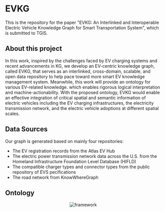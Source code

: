 # EVKG
This is the repository for the paper "EVKG: An Interlinked and Interoperable Electric Vehicle Knowledge Graph for Smart Transportation System", which is submitted to TGIS.
## About this project
In this work, inspired by the challenges faced by EV charging systems and recent advancements in KG, we develop an EV-centric knowledge graph, called EVKG, that serves as an interlinked, cross-domain, scalable, and open data repository to help pace toward more smart EV knowledge management system. Meanwhile, this work will provide an ontology for various EV-related knowledge. which enables rigorous logical interpretation and machine-actionability. With the proposed ontology, EVKG would enable an effective integration of critical spatial and semantic information of electric vehicles including the EV charging infrastructures, the electricity transmission network,
and the electric vehicle adoptions at different spatial scales.
## Data Sources 
Our graph is generated based on mainly four repositories: 
* The EV registration records from the Atlas EV Hub
* The electric power transmission network data across the U.S. from the Homeland Infrastructure Foundation Level Database (HIFLD)
* The compatible charger types and connector types from the public repository of EVS pecifications
* The road network from KnowWhereGraph
## Ontology
<p align="center">
    <img src="" alt="framework" >
</p>
